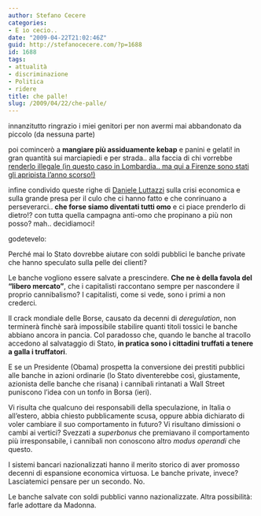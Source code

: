 ```yaml
---
author: Stefano Cecere
categories:
- E io cecio..
date: "2009-04-22T21:02:46Z"
guid: http://stefanocecere.com/?p=1688
id: 1688
tags:
- attualità
- discriminazione
- Politica
- ridere
title: che palle!
slug: /2009/04/22/che-palle/
---
```


innanzitutto ringrazio i miei genitori per non avermi mai abbandonato da piccolo (da nessuna parte)

poi comincerò a **mangiare più assiduamente kebap** e panini e gelati! in gran quantità sui marciapiedi e per strada.. alla faccia di chi vorrebbe [renderlo illegale (in questo caso in Lombardia.. ma qui a Firenze sono stati gli apripista l&#8217;anno scorso!)](http://www.corriere.it/cronache/09_aprile_22/lombardia_legge_kebab_damico_e8e858b2-2f00-11de-89c1-00144f02aabc.shtml)

infine condivido queste righe di [Daniele Luttazzi](http://news.danieleluttazzi.it/node/378) sulla crisi economica e sulla grande presa per il culo che ci hanno fatto e che conrinuano a perseverarci.. **che forse siamo diventati tutti omo** e ci piace prenderlo di dietro!? con tutta quella campagna anti-omo che propinano a più non posso? mah.. decidiamoci!

godetevelo:

Perché mai lo Stato dovrebbe aiutare con soldi pubblici le banche private che hanno speculato sulla pelle dei clienti?

Le banche vogliono essere salvate a prescindere. **Che ne è della favola del “libero mercato”**, che i capitalisti raccontano sempre per nascondere il proprio cannibalismo? I capitalisti, come si vede, sono i primi a non crederci.

Il crack mondiale delle Borse, causato da decenni di _deregulation_, non terminerà finchè sarà impossibile stabilire quanti titoli tossici le banche abbiano ancora in pancia. Col paradosso che, quando le banche al tracollo accedono al salvataggio di Stato, **in pratica sono i cittadini truffati a tenere a galla i truffatori**.

E se un Presidente (Obama) prospetta la conversione dei prestiti pubblici alle banche in azioni ordinarie (lo Stato diventerebbe così, giustamente, azionista delle banche che risana) i cannibali rintanati a Wall Street puniscono l’idea con un tonfo in Borsa (ieri).

Vi risulta che qualcuno dei responsabili della speculazione, in Italia o all’estero, abbia chiesto pubblicamente scusa, oppure abbia dichiarato di voler cambiare il suo comportamento in futuro? Vi risultano dimissioni o cambi ai vertici? Svezzati a _superbonus_ che premiavano il comportamento più irresponsabile, i cannibali non conoscono altro _modus operandi_ che questo.

I sistemi bancari nazionalizzati hanno il merito storico di aver promosso decenni di espansione economica virtuosa. Le banche private, invece? Lasciatemici pensare per un secondo. No.

Le banche salvate con soldi pubblici vanno nazionalizzate. Altra possibilità: farle adottare da Madonna.